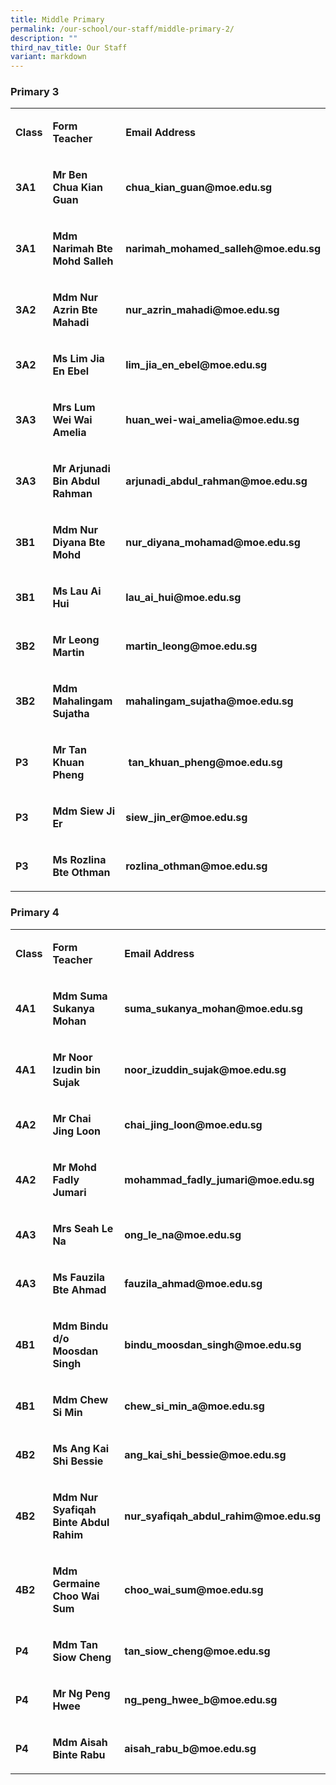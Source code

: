 ```yaml
---
title: Middle Primary
permalink: /our-school/our-staff/middle-primary-2/
description: ""
third_nav_title: Our Staff
variant: markdown
---
```

<h3><strong>Primary 3</strong></h3>
<table>
<tbody>
<tr>
<td rowspan="1" colspan="1">
<p><strong>Class</strong>
</p>
</td>
<td rowspan="1" colspan="1">
<p><strong>Form Teacher</strong>
</p>
</td>
<td rowspan="1" colspan="1">
<p><strong>Email Address</strong>
</p>
</td>
</tr>
<tr>
<td rowspan="1" colspan="1">
<p><strong>3A1</strong>
</p>
</td>
<td rowspan="1" colspan="1">
<p><strong>Mr Ben Chua Kian Guan</strong>
</p>
</td>
<td rowspan="1" colspan="1">
<p><strong>chua_kian_guan@moe.edu.sg</strong>
</p>
</td>
</tr>
<tr>
<td rowspan="1" colspan="1">
<p><strong>3A1</strong>
</p>
</td>
<td rowspan="1" colspan="1">
<p><strong>Mdm Narimah Bte Mohd Salleh</strong>
</p>
</td>
<td rowspan="1" colspan="1">
<p><strong>narimah_mohamed_salleh@moe.edu.sg</strong>
</p>
</td>
</tr>
<tr>
<td rowspan="1" colspan="1">
<p><strong>3A2</strong>
</p>
</td>
<td rowspan="1" colspan="1">
<p><strong>Mdm Nur Azrin Bte Mahadi</strong>
</p>
</td>
<td rowspan="1" colspan="1">
<p><strong>nur_azrin_mahadi@moe.edu.sg</strong>
</p>
</td>
</tr>
<tr>
<td rowspan="1" colspan="1">
<p><strong>3A2</strong>
</p>
</td>
<td rowspan="1" colspan="1">
<p><strong>Ms Lim Jia En Ebel</strong>
</p>
</td>
<td rowspan="1" colspan="1">
<p><strong>lim_jia_en_ebel@moe.edu.sg</strong>
</p>
</td>
</tr>
<tr>
<td rowspan="1" colspan="1">
<p><strong>3A3</strong>
</p>
</td>
<td rowspan="1" colspan="1">
<p><strong>Mrs Lum Wei Wai Amelia</strong>
</p>
</td>
<td rowspan="1" colspan="1">
<p><strong>huan_wei-wai_amelia@moe.edu.sg</strong>
</p>
</td>
</tr>
<tr>
<td rowspan="1" colspan="1">
<p><strong>3A3</strong>
</p>
</td>
<td rowspan="1" colspan="1">
<p><strong>Mr Arjunadi Bin Abdul Rahman</strong>
</p>
</td>
<td rowspan="1" colspan="1">
<p><strong>arjunadi_abdul_rahman@moe.edu.sg</strong>
</p>
</td>
</tr>
<tr>
<td rowspan="1" colspan="1">
<p><strong>3B1</strong>
</p>
</td>
<td rowspan="1" colspan="1">
<p><strong>Mdm Nur Diyana Bte Mohd</strong>
</p>
</td>
<td rowspan="1" colspan="1">
<p><strong>nur_diyana_mohamad@moe.edu.sg</strong>
</p>
</td>
</tr>
<tr>
<td rowspan="1" colspan="1">
<p><strong>3B1</strong>
</p>
</td>
<td rowspan="1" colspan="1">
<p><strong>Ms Lau Ai Hui</strong>
</p>
</td>
<td rowspan="1" colspan="1">
<p><strong>lau_ai_hui@moe.edu.sg</strong>
</p>
</td>
</tr>
<tr>
<td rowspan="1" colspan="1">
<p><strong>3B2</strong>
</p>
</td>
<td rowspan="1" colspan="1">
<p><strong>Mr Leong Martin</strong>
</p>
</td>
<td rowspan="1" colspan="1">
<p><strong>martin_leong@moe.edu.sg</strong>
</p>
</td>
</tr>
<tr>
<td rowspan="1" colspan="1">
<p><strong>3B2</strong>
</p>
</td>
<td rowspan="1" colspan="1">
<p><strong>Mdm Mahalingam Sujatha</strong>
</p>
</td>
<td rowspan="1" colspan="1">
<p><strong>mahalingam_sujatha@moe.edu.sg</strong>
</p>
</td>
</tr>
<tr>
<td rowspan="1" colspan="1">
<p><strong>P3</strong>
</p>
</td>
<td rowspan="1" colspan="1">
<p><strong>Mr Tan Khuan Pheng</strong>
</p>
</td>
<td rowspan="1" colspan="1">
<p><strong>&nbsp;tan_khuan_pheng@moe.edu.sg</strong>
</p>
</td>
</tr>
<tr>
<td rowspan="1" colspan="1">
<p><strong>P3</strong>
</p>
</td>
<td rowspan="1" colspan="1">
<p><strong>Mdm Siew Ji Er</strong>
</p>
</td>
<td rowspan="1" colspan="1">
<p><strong>siew_jin_er@moe.edu.sg</strong>
</p>
</td>
</tr>
<tr>
<td rowspan="1" colspan="1">
<p><strong>P3</strong>
</p>
</td>
<td rowspan="1" colspan="1">
<p><strong>Ms Rozlina Bte Othman</strong>
</p>
</td>
<td rowspan="1" colspan="1">
<p><strong>rozlina_othman@moe.edu.sg</strong>
</p>
</td>
</tr>
</tbody>
</table>
<h3><strong>Primary 4</strong></h3>
<table>
<tbody>
<tr>
<td rowspan="1" colspan="1">
<p><strong>Class</strong>
</p>
</td>
<td rowspan="1" colspan="1">
<p><strong>Form Teacher</strong>
</p>
</td>
<td rowspan="1" colspan="1">
<p><strong>Email Address</strong>
</p>
</td>
</tr>
<tr>
<td rowspan="1" colspan="1">
<p><strong>4A1</strong>
</p>
</td>
<td rowspan="1" colspan="1">
<p><strong>Mdm Suma Sukanya Mohan</strong>
</p>
</td>
<td rowspan="1" colspan="1">
<p><strong>suma_sukanya_mohan@moe.edu.sg</strong>
</p>
</td>
</tr>
<tr>
<td rowspan="1" colspan="1">
<p><strong>4A1</strong>
</p>
</td>
<td rowspan="1" colspan="1">
<p><strong>Mr Noor Izudin bin Sujak</strong>
</p>
</td>
<td rowspan="1" colspan="1">
<p><strong>noor_izuddin_sujak@moe.edu.sg</strong>
</p>
</td>
</tr>
<tr>
<td rowspan="1" colspan="1">
<p><strong>4A2</strong>
</p>
</td>
<td rowspan="1" colspan="1">
<p><strong>Mr Chai Jing Loon</strong>
</p>
</td>
<td rowspan="1" colspan="1">
<p><strong>chai_jing_loon@moe.edu.sg</strong>
</p>
</td>
</tr>
<tr>
<td rowspan="1" colspan="1">
<p><strong>4A2</strong>
</p>
</td>
<td rowspan="1" colspan="1">
<p><strong>Mr Mohd Fadly Jumari</strong>
</p>
</td>
<td rowspan="1" colspan="1">
<p><strong>mohammad_fadly_jumari@moe.edu.sg</strong>
</p>
</td>
</tr>
<tr>
<td rowspan="1" colspan="1">
<p><strong>4A3</strong>
</p>
</td>
<td rowspan="1" colspan="1">
<p><strong>Mrs Seah Le Na</strong>
</p>
</td>
<td rowspan="1" colspan="1">
<p><strong>ong_le_na@moe.edu.sg</strong>
</p>
</td>
</tr>
<tr>
<td rowspan="1" colspan="1">
<p><strong>4A3</strong>
</p>
</td>
<td rowspan="1" colspan="1">
<p><strong>Ms Fauzila Bte Ahmad</strong>
</p>
</td>
<td rowspan="1" colspan="1">
<p><strong>fauzila_ahmad@moe.edu.sg</strong>
</p>
</td>
</tr>
<tr>
<td rowspan="1" colspan="1">
<p><strong>4B1</strong>
</p>
</td>
<td rowspan="1" colspan="1">
<p><strong>Mdm Bindu d/o Moosdan Singh</strong>
</p>
</td>
<td rowspan="1" colspan="1">
<p><strong>bindu_moosdan_singh@moe.edu.sg</strong>
</p>
</td>
</tr>
<tr>
<td rowspan="1" colspan="1">
<p><strong>4B1</strong>
</p>
</td>
<td rowspan="1" colspan="1">
<p><strong>Mdm Chew Si Min</strong>
</p>
</td>
<td rowspan="1" colspan="1">
<p><strong>chew_si_min_a@moe.edu.sg</strong>
</p>
</td>
</tr>
<tr>
<td rowspan="1" colspan="1">
<p><strong>4B2</strong>
</p>
</td>
<td rowspan="1" colspan="1">
<p><strong>Ms Ang Kai Shi Bessie</strong>
</p>
</td>
<td rowspan="1" colspan="1">
<p><strong>ang_kai_shi_bessie@moe.edu.sg</strong>
</p>
</td>
</tr>
<tr>
<td rowspan="1" colspan="1">
<p><strong>4B2</strong>
</p>
</td>
<td rowspan="1" colspan="1">
<p><strong>Mdm Nur Syafiqah Binte Abdul Rahim</strong>
</p>
</td>
<td rowspan="1" colspan="1">
<p><strong>nur_syafiqah_abdul_rahim@moe.edu.sg</strong>
</p>
</td>
</tr>
<tr>
<td rowspan="1" colspan="1">
<p><strong>4B2</strong>
</p>
</td>
<td rowspan="1" colspan="1">
<p><strong>Mdm Germaine Choo Wai Sum</strong>
</p>
</td>
<td rowspan="1" colspan="1">
<p><strong>choo_wai_sum@moe.edu.sg</strong>
</p>
</td>
</tr>
<tr>
<td rowspan="1" colspan="1">
<p><strong>P4</strong>
</p>
</td>
<td rowspan="1" colspan="1">
<p><strong>Mdm Tan Siow Cheng</strong>
</p>
</td>
<td rowspan="1" colspan="1">
<p><strong>tan_siow_cheng@moe.edu.sg</strong>
</p>
</td>
</tr>
<tr>
<td rowspan="1" colspan="1">
<p><strong>P4</strong>
</p>
</td>
<td rowspan="1" colspan="1">
<p><strong>Mr Ng Peng Hwee</strong>
</p>
</td>
<td rowspan="1" colspan="1">
<p><strong>ng_peng_hwee_b@moe.edu.sg</strong>
</p>
</td>
</tr>
<tr>
<td rowspan="1" colspan="1">
<p><strong>P4</strong>
</p>
</td>
<td rowspan="1" colspan="1">
<p><strong>Mdm Aisah Binte Rabu</strong>
</p>
</td>
<td rowspan="1" colspan="1">
<p><strong>aisah_rabu_b@moe.edu.sg</strong>
</p>
</td>
</tr>
</tbody>
</table>
<p></p>